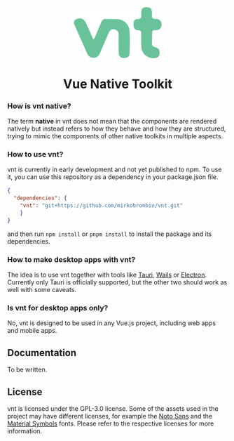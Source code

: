 <div align="center">
  <img src="logo.svg" width="200" alt="Vue Native Toolkit logo">
  <h1>Vue Native Toolkit</h1>
</div>

### How is vnt native?

The term **native** in vnt does not mean that the components are rendered natively but instead refers to how they behave and how they are structured, trying to mimic the components of other native toolkits in multiple aspects.

### How to use vnt?

vnt is currently in early development and not yet published to npm. To use it, you can use this repository as a dependency in your package.json file.

```json
{
  "dependencies": {
    "vnt": "git+https://github.com/mirkobrombin/vnt.git"
    }
}
```

and then run `npm install` or `pnpm install` to install the package and its dependencies.

### How to make desktop apps with vnt?

The idea is to use vnt together with tools like [Tauri](https://tauri.app/), [Wails](https://wails.io/) or [Electron](https://www.electronjs.org/). Currently only Tauri is officially supported, but the other two should work as well with some caveats.

### Is vnt for desktop apps only?

No, vnt is designed to be used in any Vue.js project, including web apps and mobile apps.

## Documentation

To be written.

## License

vnt is licensed under the GPL-3.0 license. Some of the assets used in the project may have different licenses, for example the [Noto Sans](https://fonts.google.com/noto/specimen/Noto+Sans/about) and the [Material Symbols](https://fonts.google.com/icons?icon.set=Material+Icons) fonts. Please refer to the respective licenses for more information.